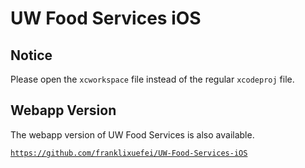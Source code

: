 UW Food Services iOS
====================

<h2>Notice</h2>
<p>Please open the <code>xcworkspace</code> file instead of the regular <code>xcodeproj</code> file.</p>
<h2>Webapp Version</h2>
<p>The webapp version of UW Food Services is also available.</p>
<code><a href="https://github.com/franklixuefei/UW-Food-Services-iOS">https://github.com/franklixuefei/UW-Food-Services-iOS</a></code>
